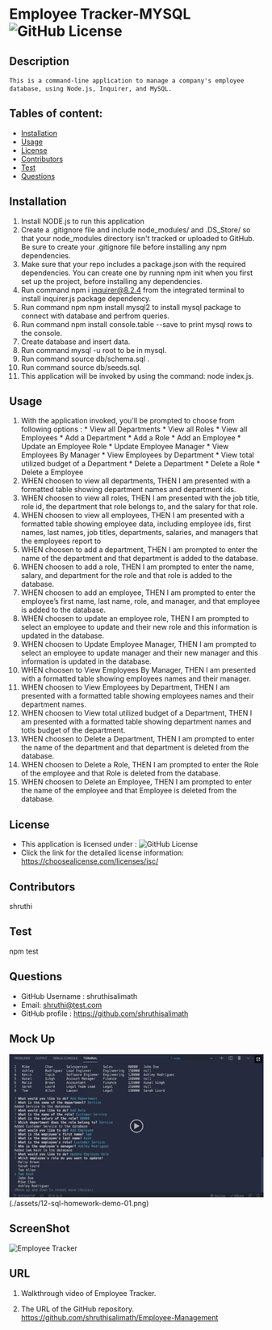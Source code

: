 # Employee Tracker-MYSQL ![GitHub License](https://shields.io/badge/license-ISC-brightgreen)

## Description
    This is a command-line application to manage a company's employee database, using Node.js, Inquirer, and MySQL.
## Tables of content:
  * [Installation](#installation)
  * [Usage](#usage)
  * [License](#license)
  * [Contributors](#contributors)
  * [Test](#test)
  * [Questions](#questions)

## Installation

1. Install NODE.js to run this application
2. Create a .gitignore file and include node_modules/ and .DS_Store/ so that your node_modules directory isn't tracked or uploaded to GitHub. Be sure to create your .gitignore file before installing any npm dependencies.
3. Make sure that your repo includes a package.json with the required dependencies. You can create one by running npm init when you first set up the project, before installing any dependencies.
4. Run command npm i inquirer@8.2.4 from the integrated terminal to install inquirer.js package dependency.
5. Run command npm npm install mysql2 to install mysql package to connect with database and perfrom queries.
6. Run command npm install console.table --save to print mysql rows to the console.  
7. Create database and insert data.
8. Run command mysql -u root to be in mysql.
9. Run command source db/schema.sql .
10. Run command source db/seeds.sql.
11. This application will be invoked by using the  command: node index.js.

## Usage 
  1. With the application invoked, you'll be prompted to choose from following options :
    * View all Departments
    * View all Roles
    * View all Employees
    * Add a Department
    * Add a Role
    * Add an Employee
    * Update an Employee Role
    * Update Employee Manager
    * View Employees By Manager
    * View Employees by Department
    * View total utilized budget of a Department
    * Delete a Department
    * Delete a Role
    * Delete a Employee
  2. WHEN  choosen to view all departments,
     THEN I am presented with a formatted table showing department names and department ids.
  3. WHEN  choosen to view all roles,
      THEN I am presented with the job title, role id, the department that role belongs to, and the salary for that role.
  4. WHEN  choosen to view all employees,
      THEN I am presented with a formatted table showing employee data, including employee ids, first names, last names, job titles, departments, salaries, and managers that the employees report to
  5. WHEN  choosen to add a department,
      THEN I am prompted to enter the name of the department and that department is added to the database.
  6. WHEN  choosen to add a role,
      THEN I am prompted to enter the name, salary, and department for the role and that role is added to the database.
  7. WHEN  choosen to add an employee,
      THEN I am prompted to enter the employee’s first name, last name, role, and manager, and that employee is added to the database.
  8. WHEN  choosen to update an employee role,
      THEN I am prompted to select an employee to update and their new role and this information is updated in the database.
  9. WHEN  choosen to Update Employee Manager,
       THEN I am prompted to select an employee to update manager and their new manager and this information is updated in the database.
  10. WHEN choosen to View Employees By Manager,
        THEN I am presented with a formatted table showing employees names and their manager.
  11. WHEN choosen to View Employees by Department,
        THEN I am presented with a formatted table showing employees names and their department names.
  12. WHEN choosen to View total utilized budget of a Department,
        THEN I am presented with a formatted table showing department names and totls budget of the department.
  13. WHEN choosen to Delete a Department,
        THEN I am prompted to enter the name of the department and that department is deleted from the database.
  14. WHEN choosen to Delete a Role,
        THEN I am prompted to enter the Role of the employee and that Role is deleted from the database.
  15. WHEN choosen to Delete an Employee,
        THEN I am prompted to enter the name of the employee and that Employee is deleted from the database.

## License  
* This application is licensed under : ![GitHub License](https://shields.io/badge/license-ISC-brightgreen)
* Click the link for the detailed license information: https://choosealicense.com/licenses/isc/

## Contributors
shruthi

## Test
npm test


## Questions
  * GitHub Username : shruthisalimath
  * Email: shruthi@test.com
  * GitHub profile : https://github.com/shruthisalimath 


## Mock Up
![Employee Tracker](./assets/Mockup-Employee-tracker.png)
(./assets/12-sql-homework-demo-01.png)

## ScreenShot
![Employee Tracker]()

## URL
1. Walkthrough video of Employee Tracker.


2. The URL of the GitHub repository.
  https://github.com/shruthisalimath/Employee-Management



